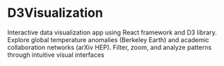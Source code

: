 # D3Visualization
Interactive data visualization app using React framework and D3 library. Explore global temperature anomalies (Berkeley Earth) and academic collaboration networks (arXiv HEP). Filter, zoom, and analyze patterns through intuitive visual interfaces
